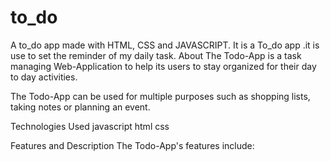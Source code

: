 # to_do
A to_do app made with HTML, CSS and JAVASCRIPT.
It is a To_do app .it is use to set the reminder of my daily task.
About
The Todo-App is a task managing Web-Application to help its users to stay organized for their day to day activities.

The Todo-App can be used for multiple purposes such as shopping lists, taking notes or planning an event.

Technologies Used
 javascript html css

Features and Description
The Todo-App's features include:
